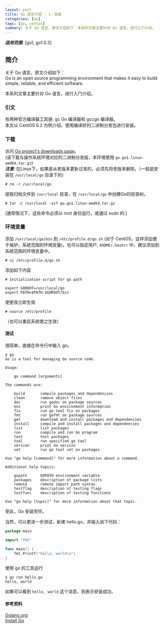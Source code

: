```yaml
---
layout: post
title: Go 语言介绍 - 1：安装
categories: [Go]
tags: [go, centos]
summary: 关于 Go 语言，原文介绍如下：本系列文章主要针对 Go 语言，进行入门介绍。
---
```


***适用范围***: [go1, go1.0.3]

## 简介
关于 Go 语言，原文介绍如下：  
Go is an open source programming environment that makes it easy to build simple, reliable, and efficient software.

本系列文章主要针对 Go 语言，进行入门介绍。

### 引文
有两种官方编译器工具链: gc Go 编译器和 gccgo 编译器。  
本文以 CentOS 6.2 为例介绍，使用编译好的二进制分发包进行安装。  

### 下载
访问 [Go project's downloads page](http://code.google.com/p/go/downloads)。  
(请下载与操作系统环境对应的二进制分发版，本环境使用 `go.go1.linux-amd64.tar.gz`)  
***注意***: 在Linux下，如果是从老版本更新过来的，必须先将老版本删除。（一般是安装在 `/usr/local/go` 目录下的）

```terminal
# rm -r /usr/local/go
```

提取归档文件到 `/usr/local` 目录，在 `/usr/local/go` 中创建Go的目录树。

```terminal
# tar -C /usr/local -xzf go.go1.linux-amd64.tar.gz
```

(通常情况下，这些命令必须以 root 身份运行，或通过 sudo 的.)

### 环境变量
添加 `/usr/local/go/bin` 到 `/etc/profile.d/go.sh` (对于 CentOS，这样添加便于维护，系统范围的环境变量)，也可以指定用户, `$HOME/.bashrc` 中，建议添加到系统范围的环境变量中。

```terminal
# vi /etc/profile.d/go.sh
```

添加如下内容

```shell
# Initialization script for go path
    
export GOROOT=/usr/local/go
export PATH=$PATH:$GOROOT/bin    
```

使更改立即生效

```terminal
# source /etc/profile
```

（也可以重启系统使之生效）  

#### 测试
很简单，直接在命令行中输入 go。

```terminal
$ go
Go is a tool for managing Go source code.
    
Usage:
    
    go command [arguments]
    
The commands are:
    
    build       compile packages and dependencies
    clean       remove object files
    doc         run godoc on package sources
    env         print Go environment information
    fix         run go tool fix on packages
    fmt         run gofmt on package sources
    get         download and install packages and dependencies
    install     compile and install packages and dependencies
    list        list packages
    run         compile and run Go program
    test        test packages
    tool        run specified go tool
    version     print Go version
    vet         run go tool vet on packages
    
Use "go help [command]" for more information about a command.
    
Additional help topics:
    
    gopath      GOPATH environment variable
    packages    description of package lists
    remote      remote import path syntax
    testflag    description of testing flags
    testfunc    description of testing functions

Use "go help [topic]" for more information about that topic.
```

至此，Go 安装完毕。

当然，可以更进一步测试，新建 hello.go，并输入如下代码：

```go
package main

import "fmt"

func main() {
    fmt.Printf("hello, world\n")
}
```

使用 go 的工具运行

```terminal
$ go run hello.go
hello, world
```

如果可以看到 `hello, world` 这个消息，则表示安装成功。

#### 参考资料
[Golang.org](http://golang.org)  
[Install Go](http://golang.org/doc/install)  

